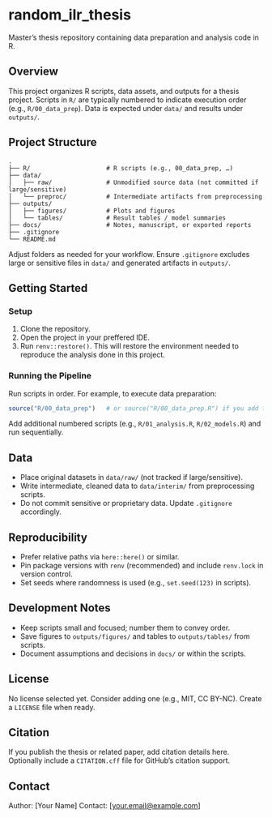 <!-- TODO: adjust this file along with adding new code files -->
<!-- TODO 2: once you set up renv, change the structure of setup section  -->

# random_ilr_thesis

Master’s thesis repository containing data preparation and analysis code in R.

## Overview

This project organizes R scripts, data assets, and outputs for a thesis project. Scripts in `R/` are typically numbered to indicate execution order (e.g., `R/00_data_prep`). Data is expected under `data/` and results under `outputs/`.

## Project Structure

```
.
├── R/                     # R scripts (e.g., 00_data_prep, …)
├── data/
│   ├── raw/               # Unmodified source data (not committed if large/sensitive)
│   └── preproc/           # Intermediate artifacts from preprocessing
├── outputs/
│   ├── figures/           # Plots and figures
│   └── tables/            # Result tables / model summaries
├── docs/                  # Notes, manuscript, or exported reports
├── .gitignore
└── README.md
```

Adjust folders as needed for your workflow. Ensure `.gitignore` excludes large or sensitive files in `data/` and generated artifacts in `outputs/`.

## Getting Started

### Setup

1. Clone the repository.
2. Open the project in your preffered IDE.
3. Run `renv::restore()`. This will restore the environment needed to reproduce the analysis done in this project. 


### Running the Pipeline

Run scripts in order. For example, to execute data preparation:

```r
source("R/00_data_prep")   # or source("R/00_data_prep.R") if you add the extension
```

Add additional numbered scripts (e.g., `R/01_analysis.R`, `R/02_models.R`) and run sequentially.

## Data

- Place original datasets in `data/raw/` (not tracked if large/sensitive).
- Write intermediate, cleaned data to `data/interim/` from preprocessing scripts.
- Do not commit sensitive or proprietary data. Update `.gitignore` accordingly.

## Reproducibility

- Prefer relative paths via `here::here()` or similar.
- Pin package versions with `renv` (recommended) and include `renv.lock` in version control.
- Set seeds where randomness is used (e.g., `set.seed(123)` in scripts).

## Development Notes

- Keep scripts small and focused; number them to convey order.
- Save figures to `outputs/figures/` and tables to `outputs/tables/` from scripts.
- Document assumptions and decisions in `docs/` or within the scripts.

## License

No license selected yet. Consider adding one (e.g., MIT, CC BY-NC). Create a `LICENSE` file when ready.

## Citation

If you publish the thesis or related paper, add citation details here. Optionally include a `CITATION.cff` file for GitHub’s citation support.

## Contact

Author: [Your Name]
Contact: [your.email@example.com]

